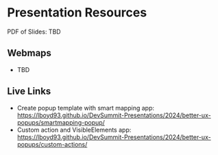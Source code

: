 # Presentation Resources

PDF of Slides: TBD

## Webmaps
- TBD

## Live Links

  - Create popup template with smart mapping app: https://lboyd93.github.io/DevSummit-Presentations/2024/better-ux-popups/smartmapping-popup/
  - Custom action and VisibleElements app: https://lboyd93.github.io/DevSummit-Presentations/2024/better-ux-popups/custom-actions/
